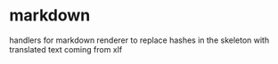# markdown

handlers for markdown renderer to replace hashes in the skeleton with translated text coming from xlf
